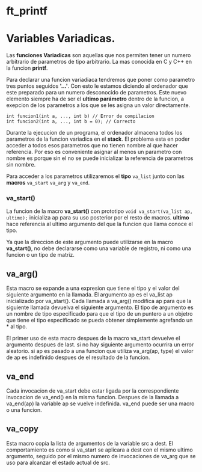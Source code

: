 # ft_printf



# Variables Variadicas.

Las **funciones Variadicas** son aquellas que nos permiten tener un numero arbitrario de parametros de tipo arbitrario. La mas conocida en C y C++ en la funcion **printf**. 

Para declarar una funcion variadiaca tendremos que poner como parametro tres puntos seguidos **'...'**. Con esto le estamos diciendo al ordenador que este preparado para un numero desconocido de parametros. Este nuevo elemento siempre ha de ser el **ultimo parámetro** dentro de la funcion, a exepcion de los parametros a los que se les asigna un valor directamente.

```
int funcion1(int a, ..., int b) // Error de compilacion
int funcion2(int a, ..., int b = 0); // Correcto
```

Durante la ejecucion de un programa, el ordenador almacena todos los parametros de la funcion variadica en el **stack**. El problema esta en poder acceder a todos esos parametros que no tienen nombre al que hacer referencia. Por eso es conveniente asignar al menos un parametro con nombre es porque sin el no se puede inicializar la referencia de parametros sin nombre.

Para acceder a los parametros utilizaremos el **tipo** `va_list` junto con las **macros** `va_start` `va_arg` y `va_end`.

### va_start()

La funcion de la macro **va_start()** con prototipo `void va_start(va_list ap, ultimo);` inicializa ap para su uso posterior por el resto de macros. **ultimo** hace referencia al ultimo argumento del que la funcion que llama conoce el tipo.

Ya que la direccion de este argumento puede utilizarse en la macro **va_start()**, no debe declararse como una variable de registro, ni como una funcion o un tipo de matriz.

## va_arg()

Esta macro se expande a una expresion que tiene el tipo y el valor del siguiente argumento en la llamada. El argumento ap es el va_list ap inicializado por va_start(). Cada llamada a va_arg() modifica ap para que la siguiente llamada devuelva el siguiente argumento. El tipo de argumento es un nombre de tipo especificado para que el tipo de un puntero a un objetro que tiene el tipo especificado se pueda obtener simplemente agrefando un * al tipo.

El primer uso de esta macro despues de la macro va_start devuelve el argumento despues de last. si no hay siguiente argumento ocurrira un error aleatorio. si ap es pasado a una funcion que utiliza va_arg(ap, type) el valor de ap es indefinido despues de el resultado de la funcion.

## va_end

Cada invocacion de va_start debe estar ligada por la correspondiente invocacion de va_end() en la misma funcion. Despues de la llamada a va_end(ap) la variable ap se vuelve indefinida. va_end puede ser una macro o una funcion. 

## va_copy

Esta macro copia la lista de argumentos de la variable src a dest. El comportamiento es como si va_start se aplicara a dest con el mismo ultimo argumento, seguido por el mismo numero de invocaciones de va_arg que se uso para alcanzar el estado actual de src.
